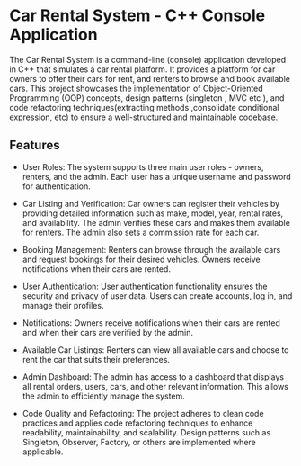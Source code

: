 # Car Rental System - C++ Console Application

The Car Rental System is a command-line (console) application developed in C++ that simulates a car rental platform. It provides a platform for car owners to offer their cars for rent, and renters to browse and book available cars. This project showcases the implementation of Object-Oriented Programming (OOP) concepts, design patterns (singleton , MVC etc ), and code refactoring techniques(extracting methods ,consolidate conditional expression, etc) to ensure a well-structured and maintainable codebase.




## Features

- User Roles: The system supports three main user roles - owners, renters, and the admin. Each user has a unique username and password for authentication.

- Car Listing and Verification: Car owners can register their vehicles by providing detailed information such as make, model, year, rental rates, and availability. The admin verifies these cars and makes them available for renters. The admin also sets a commission rate for each car.

- Booking Management: Renters can browse through the available cars and request bookings for their desired vehicles. Owners receive notifications when their cars are rented.

- User Authentication: User authentication functionality ensures the security and privacy of user data. Users can create accounts, log in, and manage their profiles.

- Notifications: Owners receive notifications when their cars are rented and when their cars are verified by the admin.

- Available Car Listings: Renters can view all available cars and choose to rent the car that suits their preferences.

- Admin Dashboard: The admin has access to a dashboard that displays all rental orders, users, cars, and other relevant information. This allows the admin to efficiently manage the system.

- Code Quality and Refactoring: The project adheres to clean code practices and applies code refactoring techniques to enhance readability, maintainability, and scalability. Design patterns such as Singleton, Observer, Factory, or others are implemented where applicable.

